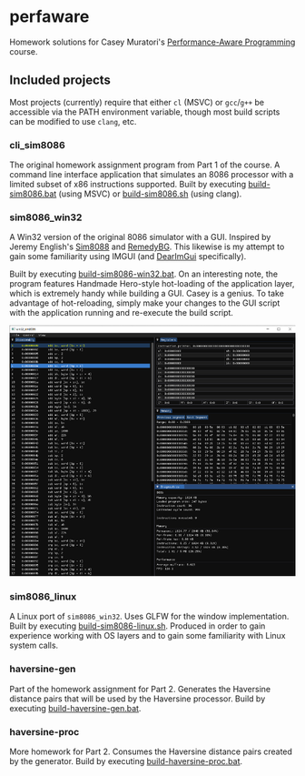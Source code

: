 # perfaware
Homework solutions for Casey Muratori's [Performance-Aware Programming](https://www.computerenhance.com/p/table-of-contents) course.


## Included projects
Most projects (currently) require that either `cl` (MSVC) or `gcc`/`g++` be accessible via the PATH environment variable, though most build scripts can be modified to use `clang`, etc.


### cli_sim8086
The original homework assignment program from Part 1 of the course. A command line interface application that simulates an 8086 processor with a limited subset of x86 instructions supported. Built by executing [build-sim8086.bat](build-sim8086.bat) (using MSVC) or [build-sim8086.sh](build-sim8086.sh) (using clang).


### sim8086_win32
A Win32 version of the original 8086 simulator with a GUI. Inspired by Jeremy English's [Sim8088](https://codeberg.org/jeng/Sim8088) and [RemedyBG](https://remedybg.handmade.network/). This likewise is my attempt to gain some familiarity using IMGUI (and [DearImGui](https://github.com/ocornut/imgui) specifically).

Built by executing [build-sim8086-win32.bat](build-sim8086-win32.bat). On an interesting note, the program features Handmade Hero-style hot-loading of the application layer, which is extremely handy while building a GUI. Casey is a genius. To take advantage of hot-reloading, simply make your changes to the GUI script with the application running and re-execute the build script.

![image](assets/win32_sim8086_50.png "screenshot")


### sim8086_linux
A Linux port of `sim8086_win32`. Uses GLFW for the window implementation. Built by executing [build-sim8086-linux.sh](build-sim8086-linux.sh). Produced in order to gain experience working with OS layers and to gain some familiarity with Linux system calls.


### haversine-gen
Part of the homework assignment for Part 2. Generates the Haversine distance pairs that will be used by the Haversine processor. Build by executing [build-haversine-gen.bat](build-haversine-gen.bat).


### haversine-proc
More homework for Part 2. Consumes the Haversine distance pairs created by the generator. Build by executing [build-haversine-proc.bat](build-haversine-proc.bat).
